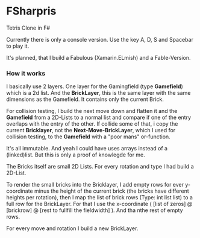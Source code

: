 # FSharpris
Tetris Clone in F#

Currently there is only a console version. Use the key A, D, S and Spacebar to play it.

It's planned, that I build a Fabulous (Xamarin.ELmish) and a Fable-Version.

### How it works

I basically use 2 layers. One layer for the Gamingfield (type **Gamefield**) which is a 2d list. And the **BrickLayer**, this is the same layer with the same dimensions as the Gamefield. It contains only the current Brick.

For collision testing, I build the next move down and flatten it and the **Gamefield** from a 2D-Lists to a normal list and compare if one of the entry overlaps with the entry of the other.
If collide some of that, i copy the current **Bricklayer**, not the **Next-Move-BrickLayer**, which I used for collision testing, to the **Gamefield** with a "poor mans" or-function.

It's all immutable. And yeah I could have uses arrays instead of a (linked)list. But this is only a proof of knowlegde for me.

The Bricks itself are small 2D Lists. For every rotation and type I had build a 2D-List.

To render the small bricks into the Bricklayer, I add empty rows for ever y-coordinate minus the height of the current brick (the bricks have different heights per rotation), then I map the list of brick rows (Type: int list list) to a full row for the BrickLayer. For that I use the x-coordinate ( \[list of zeros] @ \[brickrow] @ \[rest to fullfill the fieldwidth] ). And tha nthe rest of empty rows.

For every move and rotation I build a new BrickLayer.
